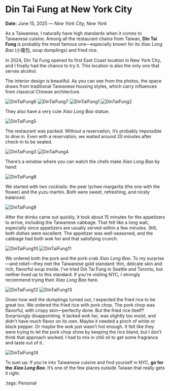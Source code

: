 # Din Tai Fung at New York City

**Date:** June 15, 2025 — *New York City, New York*

As a Taiwanese, I naturally have high standards when it comes to Taiwanese cuisine.
Among all the restaurant chains from Taiwan, **Din Tai Fung** is probably the most famous one—especially known for its *Xiao Long Bao* (小籠包, soup dumplings) and fried rice.

In 2024, Din Tai Fung opened its first East Coast location in New York City, and I finally had the chance to try it. This location is also the only one that serves alcohol.

The interior design is beautiful. As you can see from the photos, the space draws from traditional Taiwanese housing styles, which carry influences from classical Chinese architecture.

![DinTaiFung6](pix/DinTaiFung/DinTaiFung6.webp)
![DinTaiFung7](pix/DinTaiFung/DinTaiFung7.webp)
![DinTaiFung1](pix/DinTaiFung/DinTaiFung1.webp)
![DinTaiFung2](pix/DinTaiFung/DinTaiFung2.webp)

They also have a very cute *Xiao Long Bao* statue:

![DinTaiFung5](pix/DinTaiFung/DinTaiFung5.webp)

The restaurant was packed. Without a reservation, it’s probably impossible to dine in.
Even with a reservation, we waited around 20 minutes after check-in to be seated.

![DinTaiFung3](pix/DinTaiFung/DinTaiFung3.webp)
![DinTaiFung4](pix/DinTaiFung/DinTaiFung4.webp)

There’s a window where you can watch the chefs make *Xiao Long Bao* by hand:

![DinTaiFung8](pix/DinTaiFung/DinTaiFung8.webp)

We started with two cocktails: the pear lychee margarita (the one with the flower) and the yuzu martini.
Both were sweet, refreshing, and nicely balanced.

![DinTaiFung9](pix/DinTaiFung/DinTaiFung9.webp)

After the drinks came out quickly, it took about 15 minutes for the appetizers to arrive, including the Taiwanese cabbage.
That felt like a long wait, especially since appetizers are usually served within a few minutes.
Still, both dishes were excellent. The appetizer was well-seasoned, and the cabbage had both *wok hei* and that satisfying crunch.

![DinTaiFung10](pix/DinTaiFung/DinTaiFung10.webp)
![DinTaiFung11](pix/DinTaiFung/DinTaiFung11.webp)

We ordered both the pork and the pork-crab *Xiao Long Bao*.
To my surprise—and relief—they met the Taiwanese gold standard: thin, delicate skin and rich, flavorful soup inside.
I’ve tried Din Tai Fung in Seattle and Toronto, but neither lived up to this standard.
If you're visiting NYC, I strongly recommend trying their *Xiao Long Bao* here.

![DinTaiFung12](pix/DinTaiFung/DinTaiFung12.webp)
![DinTaiFung13](pix/DinTaiFung/DinTaiFung13.webp)

Given how well the dumplings turned out, I expected the fried rice to be great too.
We ordered the fried rice with pork chop. The pork chop was flavorful, with crispy skin—perfectly done.
But the fried rice itself? Surprisingly disappointing. It lacked *wok hei*, was slightly too moist, and didn’t have much flavor on its own.
Maybe it needed a pinch of white or black pepper. Or maybe the wok just wasn’t hot enough.
It felt like they were trying to let the pork chop shine by keeping the rice bland, but I don’t think that approach worked.
I had to mix in chili oil to get some fragrance and taste out of it.

![DinTaiFung14](pix/DinTaiFung/DinTaiFung14.webp)

To sum up:
If you're into Taiwanese cuisine and find yourself in NYC, **go for the *Xiao Long Bao***. It’s one of the few places outside Taiwan that really gets it right.

;tags: Personal
